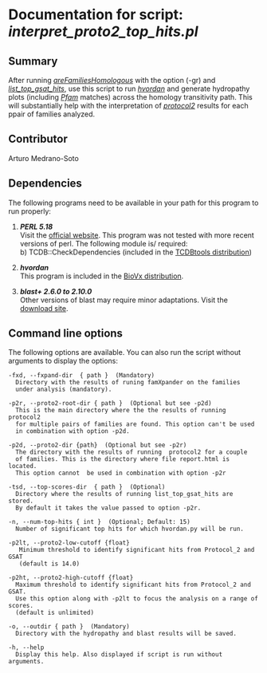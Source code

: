 # Documentation for script: _interpret_proto2_top_hits.pl_

## Summary
After running [_areFamiliesHomologous_](areFamiliesHomologous.md) with the option (-gr) and 
[_list_top_gsat_hits_](list_top_gsat_hits.md), use this script to run 
[_hvordan_](https://gitlab.com/khendarg/hvordan/blob/master/docs/hvordan.md) 
and generate hydropathy plots (including [_Pfam_](https://pfam.xfam.org/) matches) across 
the homology transitivity path. This will substantially help with the interpretation of 
[_protocol2_](https://github.com/SaierLaboratory/BioVx/blob/master/manuals/BioV_manual.pdf) 
results for each ppair of families analyzed. 


## Contributor
Arturo Medrano-Soto


## Dependencies
The following programs need to be available in your path for this 
program to run properly:

1. **_PERL 5.18_**  
Visit the [official website](https://www.perl.org/). This program 
was not tested with more recent versions of perl. The following module is/ required:  
  b) TCDB::CheckDependencies (included in the [TCDBtools distribution](https://github.com/SaierLaboratory/TCDBtools))  
  
2. **_hvordan_**  
This program is included in the [BioVx distribution](https://github.com/SaierLaboratory/BioVx).

3. **_blast+ 2.6.0 to 2.10.0_**  
Other versions of blast may require minor adaptations. Visit the
[download site](https://blast.ncbi.nlm.nih.gov/Blast.cgi?PAGE_TYPE=BlastDocs&DOC_TYPE=Download). 


## Command line options
The following options are available. You can also run the 
script without arguments to display the options:

    -fxd, --fxpand-dir  { path }  (Mandatory)
      Directory with the results of runing famXpander on the families
      under analysis (mandatory).

    -p2r, --proto2-root-dir { path }  (Optional but see -p2d)
      This is the main directory where the the results of running protocol2
      for multiple pairs of families are found. This option can't be used
      in combination with option -p2d.

    -p2d, --proto2-dir {path}  (Optional but see -p2r)
      The directory with the results of running  protocol2 for a couple
      of families. This is the directory where file report.html is located.
      This option cannot  be used in combination with option -p2r

    -tsd, --top-scores-dir  { path }  (Optional)
      Directory where the results of running list_top_gsat_hits are stored.
      By default it takes the value passed to option -p2r.

    -n, --num-top-hits { int }  (Optional; Default: 15)
      Number of significant top hits for which hvordan.py will be run.

    -p2lt, --proto2-low-cutoff {float}
       Minimum threshold to identify significant hits from Protocol_2 and GSAT
       (default is 14.0)

    -p2ht, --proto2-high-cutoff {float}
      Maximum threshold to identify significant hits from Protocol_2 and GSAT.
      Use this option along with -p2lt to focus the analysis on a range of scores.
      (default is unlimited)

    -o, --outdir { path }  (Mandatory)
      Directory with the hydropathy and blast results will be saved.

    -h, --help
      Display this help. Also displayed if script is run without arguments.
